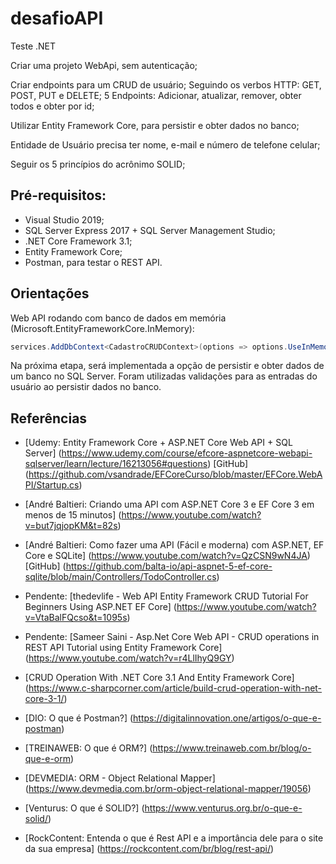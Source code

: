 # desafioAPI

Teste .NET

Criar uma projeto WebApi, sem autenticação;

Criar endpoints para um CRUD de usuário;
Seguindo os verbos HTTP: GET, POST, PUT e DELETE;
5 Endpoints: Adicionar, atualizar, remover, obter todos e obter por id;

Utilizar Entity Framework Core, para persistir e obter dados no banco;

Entidade de Usuário precisa ter nome, e-mail e número de telefone celular;

Seguir os 5 princípios do acrônimo SOLID;

 
## Pré-requisitos:
  - Visual Studio 2019;
  - SQL Server Express 2017 + SQL Server Management Studio;
  - .NET Core Framework 3.1;
  - Entity Framework Core;
  - Postman, para testar o REST API. 

## Orientações

Web API rodando com banco de dados em memória (Microsoft.EntityFrameworkCore.InMemory):

``` csharp
services.AddDbContext<CadastroCRUDContext>(options => options.UseInMemoryDatabase(databaseName: "CrudCadastroDatabase"));
```

Na próxima etapa, será implementada a opção de persistir e obter dados de um banco no SQL Server.
Foram utilizadas validações para as entradas do usuário ao persistir dados no banco.

## Referências

- [Udemy: Entity Framework Core + ASP.NET Core Web API + SQL Server] (https://www.udemy.com/course/efcore-aspnetcore-webapi-sqlserver/learn/lecture/16213056#questions)
  [GitHub] (https://github.com/vsandrade/EFCoreCurso/blob/master/EFCore.WebAPI/Startup.cs)

- [André Baltieri: Criando uma API com ASP.NET Core 3 e EF Core 3 em menos de 15 minutos] (https://www.youtube.com/watch?v=but7jqjopKM&t=82s)

- [André Baltieri: Como fazer uma API (Fácil e moderna) com ASP.NET, EF Core e SQLite] (https://www.youtube.com/watch?v=QzCSN9wN4JA)
  [GitHub] (https://github.com/balta-io/api-aspnet-5-ef-core-sqlite/blob/main/Controllers/TodoController.cs)

- Pendente: [thedevlife - Web API Entity Framework CRUD Tutorial For Beginners Using ASP.NET EF Core] (https://www.youtube.com/watch?v=VtaBalFQcso&t=1095s)

- Pendente: [Sameer Saini - Asp.Net Core Web API - CRUD operations in REST API Tutorial using Entity Framework Core] (https://www.youtube.com/watch?v=r4LlIhyQ9GY)

- [CRUD Operation With .NET Core 3.1 And Entity Framework Core] (https://www.c-sharpcorner.com/article/build-crud-operation-with-net-core-3-1/)

- [DIO: O que é Postman?] (https://digitalinnovation.one/artigos/o-que-e-postman)

- [TREINAWEB: O que é ORM?] (https://www.treinaweb.com.br/blog/o-que-e-orm)

- [DEVMEDIA: ORM - Object Relational Mapper] (https://www.devmedia.com.br/orm-object-relational-mapper/19056)

- [Venturus: O que é SOLID?] (https://www.venturus.org.br/o-que-e-solid/)

- [RockContent: Entenda o que é Rest API e a importância dele para o site da sua empresa] (https://rockcontent.com/br/blog/rest-api/)













